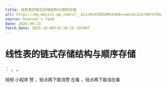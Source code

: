 ```yaml
---
title: 线性表的链式存储结构与顺序存储
url: https://mp.weixin.qq.com/s?__biz=MzU3ODk0MzE4OA==&mid=2247487470&idx=3&sn=259198a5189f8b228531583278500994
source: Doonsec's feed
date: 2024-09-21
fetch_date: 2025-10-06T18:20:26.197987
---
```


# 线性表的链式存储结构与顺序存储

：
，
。

视频
小程序
赞
，轻点两下取消赞
在看
，轻点两下取消在看